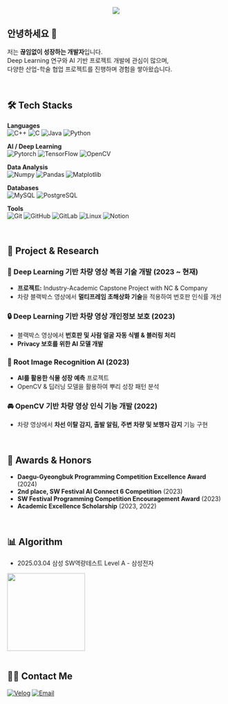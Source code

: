 <div align="center">
    <img src="https://capsule-render.vercel.app/api?type=waving&color=0099ff&height=120&text=AI%20Developer%20%7C%20Deep%20Learning%20Researcher&animation=fadeIn&fontColor=ffffff&fontSize=40" />
</div>

## 안녕하세요 👋  
저는 **끊임없이 성장하는 개발자**입니다.  
Deep Learning 연구와 AI 기반 프로젝트 개발에 관심이 많으며,  
다양한 산업-학술 협업 프로젝트를 진행하며 경험을 쌓아왔습니다.

</br>

## 🛠 Tech Stacks
**Languages**  
![C++](https://img.shields.io/badge/C++-00599C?style=for-the-badge&logo=C%2B%2B&logoColor=white)
![C](https://img.shields.io/badge/C-A8B9CC?style=for-the-badge&logo=C&logoColor=white)
![Java](https://img.shields.io/badge/Java-007396?style=for-the-badge&logo=Java&logoColor=white)
![Python](https://img.shields.io/badge/Python-3776AB?style=for-the-badge&logo=Python&logoColor=white)

**AI / Deep Learning**  
![Pytorch](https://img.shields.io/badge/PyTorch-EE4C2C?style=for-the-badge&logo=PyTorch&logoColor=white)
![TensorFlow](https://img.shields.io/badge/TensorFlow-FF6F00?style=for-the-badge&logo=TensorFlow&logoColor=white)
![OpenCV](https://img.shields.io/badge/OpenCV-5C3EE8?style=for-the-badge&logo=OpenCV&logoColor=white)

**Data Analysis**  
![Numpy](https://img.shields.io/badge/Numpy-013243?style=for-the-badge&logo=Numpy&logoColor=white)
![Pandas](https://img.shields.io/badge/Pandas-150458?style=for-the-badge&logo=Pandas&logoColor=white)
![Matplotlib](https://img.shields.io/badge/Matplotlib-11557c?style=for-the-badge&logo=Matplotlib&logoColor=white)

**Databases**  
![MySQL](https://img.shields.io/badge/MySQL-4479A1?style=for-the-badge&logo=MySQL&logoColor=white)
![PostgreSQL](https://img.shields.io/badge/PostgreSQL-336791?style=for-the-badge&logo=PostgreSQL&logoColor=white)

**Tools**  
![Git](https://img.shields.io/badge/Git-F05032?style=for-the-badge&logo=Git&logoColor=white)
![GitHub](https://img.shields.io/badge/Github-181717?style=for-the-badge&logo=Github&logoColor=white)
![GitLab](https://img.shields.io/badge/GitLab-FC6D26?style=for-the-badge&logo=GitLab&logoColor=white)
![Linux](https://img.shields.io/badge/Linux-FCC624?style=for-the-badge&logo=Linux&logoColor=black)
![Notion](https://img.shields.io/badge/Notion-000000?style=for-the-badge&logo=Notion&logoColor=white)

<br/>

## 📌 Project & Research
### 🚗 Deep Learning 기반 차량 영상 복원 기술 개발 (2023 ~ 현재)
- **프로젝트:** Industry-Academic Capstone Project with NC & Company  
- 차량 블랙박스 영상에서 **멀티프레임 초해상화 기술**을 적용하여 번호판 인식률 개선

### 🔒 Deep Learning 기반 차량 영상 개인정보 보호 (2023)
- 블랙박스 영상에서 **번호판 및 사람 얼굴 자동 식별 & 블러링 처리**
- **Privacy 보호를 위한 AI 모델 개발**  

### 🌱 Root Image Recognition AI (2023)
- **AI를 활용한 식물 성장 예측** 프로젝트  
- OpenCV & 딥러닝 모델을 활용하여 뿌리 성장 패턴 분석  

### 🚘 OpenCV 기반 차량 영상 인식 기능 개발 (2022)
- 차량 영상에서 **차선 이탈 감지, 출발 알림, 주변 차량 및 보행자 감지** 기능 구현  

<br/>

## 🏅 Awards & Honors
- **Daegu-Gyeongbuk Programming Competition Excellence Award** (2024)  
- **2nd place, SW Festival AI Connect 6 Competition** (2023)  
- **SW Festival Programming Competition Encouragement Award** (2023)  
- **Academic Excellence Scholarship** (2023, 2022)  

<br/>

## 📊 Algorithm
- 2025.03.04 삼성 SW역량테스트 Level A - 삼성전자
<div>
    <a href="https://solved.ac/profile/jjin6573">
        <img height="180px" src="http://mazassumnida.wtf/api/v2/generate_badge?boj=jjin6573" />
    </a>
</div>

<br/>

## 🧑‍💻 Contact Me  
[![Velog](https://img.shields.io/badge/Velog-20C997?style=for-the-badge&logo=Velog&logoColor=white)](https://velog.io/@choihjin)
[![Email](https://img.shields.io/badge/Gmail-EA4335?style=for-the-badge&logo=Gmail&logoColor=white)](mailto:21900772@handong.ac.kr)
